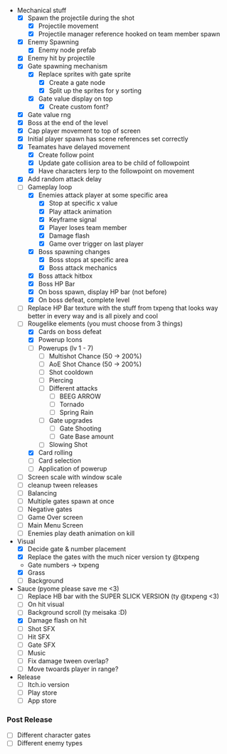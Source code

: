 - Mechanical stuff
	- [x] Spawn the projectile during the shot
		- [x] Projectile movement
		- [x] Projectile manager reference hooked on team member spawn
	- [x] Enemy Spawning
		- [x] Enemy node prefab
	- [x] Enemy hit by projectile
	- [x] Gate spawning mechanism
		- [x] Replace sprites with gate sprite
			- [x] Create a gate node
			- [x] Split up the sprites for y sorting
		- [x] Gate value display on top
			- [x] Create custom font?
	- [x] Gate value rng
	- [x] Boss at the end of the level
	- [x] Cap player movement to top of screen
	- [x] Initial player spawn has scene references set correctly
	- [x] Teamates have delayed movement
		- [x] Create follow point
		- [x] Update gate collision area to be child of followpoint
		- [x] Have characters lerp to the followpoint on movement
	- [x] Add random attack delay
	- [ ] Gameplay loop
		- [x] Enemies attack player at some specific area
			- [x] Stop at specific x value
			- [x] Play attack animation
			- [x] Keyframe signal
			- [x] Player loses team member
			- [x] Damage flash
			- [x] Game over trigger on last player
		- [x] Boss spawning changes
			- [x] Boss stops at specific area
			- [x] Boss attack mechanics
		- [x] Boss attack hitbox
		- [x] Boss HP Bar
		- [x] On boss spawn, display HP bar (not before)
		- [x] On boss defeat, complete level
	- [ ] Replace HP Bar texture with the stuff from txpeng that looks way better in every way and is all pixely and cool 
	- [ ] Rougelike elements (you must choose from 3 things)
		- [x] Cards on boss defeat
		- [x] Powerup Icons
		- [ ] Powerups (lv 1 - 7)
			- [ ] Multishot Chance (50 -> 200%)
			- [ ] AoE Shot Chance (50 -> 200%)
			- [ ] Shot cooldown
			- [ ] Piercing
			- [ ] Different attacks
				- [ ] BEEG ARROW
				- [ ] Tornado
				- [ ] Spring Rain
			- [ ] Gate upgrades
				- [ ] Gate Shooting
				- [ ] Gate Base amount
			- [ ] Slowing Shot
		- [x] Card rolling
		- [ ] Card selection
		- [ ] Application of powerup
	- [ ] Screen scale with window scale
	- [ ] cleanup tween releases
	- [ ] Balancing
	- [ ] Multiple gates spawn at once
	- [ ] Negative gates
	- [ ] Game Over screen
	- [ ] Main Menu Screen
	- [ ] Enemies play death animation on kill

- Visual
	- [x] Decide gate & number placement
	- [x] Replace the gates with the much nicer version ty @txpeng
	- Gate numbers -> txpeng
	- [x] Grass
	- [ ] Background

- Sauce (pyome please save me <3)
	- [ ] Replace HB bar with the SUPER SLICK VERSION (ty @txpeng <3) 
	- [ ] On hit visual
	- [ ] Background scroll (ty meisaka :D)
	- [x] Damage flash on hit
	- [ ] Shot SFX
	- [ ] Hit SFX
	- [ ] Gate SFX
	- [ ] Music
	- [ ] Fix damage tween overlap?
	- [ ] Move twoards player in range?

- Release
	- [ ] Itch.io version
	- [ ] Play store
	- [ ] App store

### Post Release

- [ ] Different character gates
- [ ] Different enemy types